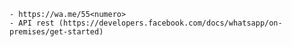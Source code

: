     - https://wa.me/55<numero>
    - API rest (https://developers.facebook.com/docs/whatsapp/on-premises/get-started)
